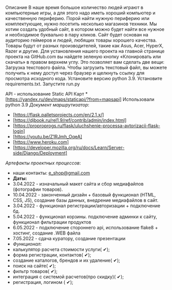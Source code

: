 Описание 
В наше время большое количество людей играют в компьютерные игры, а для этого надо иметь хороший компьютер и качественную периферию. Порой найти нужную периферию или комплектующие, нужно посетить несколько магазинов техники. Мы хотим создать удобный сайт, в котором можно будет найти все нужное и необходимое буквально в пару кликов. Сайт будет основан на аудиторию геймеров и людей, любящих товары хорошего качества. Товары будут от разных производителей, такие как Asus, Acer, HyperX, Razer и другие.
Для установления нашего проекта на главной странице проекта на GitHub.com вы найдете зеленую кнопку «Клонировать или скачать» в правом верхнем углу. Это позволяет вам сделать две вещи: Загрузка текстового файла. Чтобы загрузить текстовый файл, вы можете получить к нему доступ через браузер и щелкнуть ссылку для просмотра исходного кода. Установите версию python 3.9. Установите requirements.txt. Запустите run.py


API - использование Static API Карт * [https://yandex.ru/dev/maps/staticapi/?from=mapsapi]
Использовали python 3.9
*Документ маршрутизатор*:
* [https://flask.palletsprojects.com/en/2.1.x/]
* [https://djbook.ru/rel1.9/ref/contrib/admin/index.html]
* [https://proproprogs.ru/flask/uluchshenie-processa-avtorizacii-flask-login]
* [https://youtu.be/Z1RJmh_OqeA]
* [https://www.heroku.com]
* [https://developer.mozilla.org/ru/docs/Learn/Server-side/Django/Deployment]


*Артефакты проектных процессов*:
* наши контакты: e_shop@gmail.com 
* **Даты:**
* 3.04.2022 - изначальный макет сайта и сбор медиафайлов (фотографии товаров).
* 10.04.2022 - законченный дизайн + базовый функционал (HTML, CSS, JS), создание базы данных, внедрение медиафайлов в сайт.
* 3.04.2022 - функционал регистрации/авторизации + подключение бд.
* 5.04.2022 - функционал корзины. подключение админки к сайту, функционал фильтрации продуктов
* 6.05.2022 - подключение стороннего api, использование flake8 + хостинг, создание .WEB файла
* 7.05.2022 - сдача куратору, создание презентации
* *Функционал:*
* калькулятор расчета стоимости услуги( ✔); 
* форма регистрации, контактов( ✔);
* создание каталогов, брендов и их удаление( ✔);
* поиск на сайте( ✔);
* фильтр товаров( ✔);
* интеграция с системой расчетов(про скидку)( ✔);
* регистрация, логином ( ✔);
